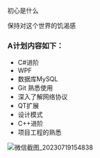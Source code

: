 初心是什么

保持对这个世界的饥渴感





### A计划内容如下：

- C#进阶
- WPF
- 数据库MySQL
- Git 熟悉使用
- 深入了解网络协议
- QT扩展
- 设计模式
- C++进阶
- 项目工程的熟悉



![微信截图_20230719154838](D:\黄浒烨\TY--MD文件\A计划\微信截图_20230719154838.png)









 







